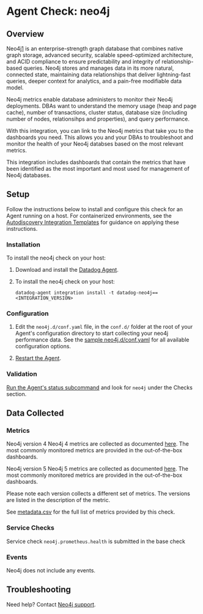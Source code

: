 # Agent Check: neo4j

## Overview

Neo4j[1] is an enterprise-strength graph database that combines native graph storage, advanced security, scalable speed-optimized architecture, and ACID compliance to ensure predictability and integrity of relationship-based queries. Neo4j stores and manages data in its more natural, connected state, maintaining data relationships that deliver lightning-fast queries, deeper context for analytics, and a pain-free modifiable data model.

Neo4j metrics enable database administers to monitor their Neo4j deployments. DBAs want to understand the memory usage (heap and page cache), number of transactions, cluster status, database size (including number of nodes, relationsihps and properties), and query performance. 

With this integration, you can link to the Neo4j metrics that take you to the dashboards you need. This allows you and your DBAs to troubleshoot and monitor the health of your Neo4j databses based on the most relevant metrics. 

This integration includes dashboards that contain the metrics that have been identified as the most important and most used for management of Neo4j databases.

## Setup

Follow the instructions below to install and configure this check for an Agent running on a host. For containerized environments, see the [Autodiscovery Integration Templates][2] for guidance on applying these instructions.

### Installation

To install the neo4j check on your host:

1. Download and install the [Datadog Agent][8].
2. To install the neo4j check on your host:

   ```shell
   datadog-agent integration install -t datadog-neo4j==<INTEGRATION_VERSION>
   ```

### Configuration

1. Edit the `neo4j.d/conf.yaml` file, in the `conf.d/` folder at the root of your Agent's configuration directory to start collecting your neo4j performance data. See the [sample neo4j.d/conf.yaml][3] for all available configuration options.

2. [Restart the Agent][4].

### Validation

[Run the Agent's status subcommand][5] and look for `neo4j` under the Checks section.

## Data Collected

### Metrics

Neo4j version 4
Neo4j 4 metrics are collected as documented [here][11]. The most commonly monitored metrics are provided in the out-of-the-box dashboards. 

Neo4j version 5
Neo4j 5 metrics are collected as documented [here][10]. The most commonly monitored metrics are provided in the out-of-the-box dashboards. 

Please note each version collects a different set of metrics. The versions are listed in the description of the metric.

See [metadata.csv][6] for the full list of metrics provided by this check.

### Service Checks

Service check `neo4j.prometheus.health` is submitted in the base check

### Events

Neo4j does not include any events.

## Troubleshooting

Need help? Contact [Neo4j support][7].

[1]: https://neo4j.com/
[2]: https://docs.datadoghq.com/agent/autodiscovery/integrations
[3]: https://github.com/DataDog/integrations-extras/blob/master/neo4j/datadog_checks/neo4j/data/conf.yaml.example
[4]: https://docs.datadoghq.com/agent/guide/agent-commands/#start-stop-and-restart-the-agent
[5]: https://docs.datadoghq.com/agent/guide/agent-commands/#agent-status-and-information
[6]: https://github.com/DataDog/integrations-extras/blob/master/neo4j/metadata.csv
[7]: mailto:support@neo4j.com
[8]: https://app.datadoghq.com/account/settings#agent
[9]: https://neo4j.com/docs/upgrade-migration-guide/current/version-5/migration/install-and-configure/#_performance_metrics
[10]: https://neo4j.com/docs/operations-manual/5/monitoring/metrics/reference/
[11]: https://neo4j.com/docs/operations-manual/4.4/monitoring/metrics/reference/